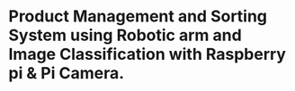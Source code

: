# Product Management and Sorting System using Robotic arm and Image Classification with Raspberry pi & Pi Camera.

